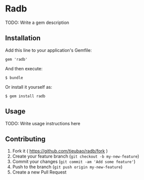 # Radb

TODO: Write a gem description

## Installation

Add this line to your application's Gemfile:

    gem 'radb'

And then execute:

    $ bundle

Or install it yourself as:

    $ gem install radb

## Usage

TODO: Write usage instructions here

## Contributing

1. Fork it ( https://github.com/tieubao/radb/fork )
2. Create your feature branch (`git checkout -b my-new-feature`)
3. Commit your changes (`git commit -am 'Add some feature'`)
4. Push to the branch (`git push origin my-new-feature`)
5. Create a new Pull Request
